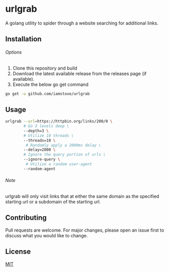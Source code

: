 # urlgrab


A golang utility to spider through a website searching for additional links. 


## Installation

###### Options
1. Clone this repository and build
2. Download the latest available release from the releases page (if available).
3. Execute the below go get command

```bash
go get -u github.com/iamstoxe/urlgrab
```

## Usage

```bash
urlgrab --url=https://httpbin.org/links/200/0 \
        # Go 3 levels deep \
        --depth=3 \
        # Utilize 10 threads \ 
        --threads=10 \ 
         # Randomly apply a 2000ms delay \
        --delay=2000 \
        # Ignore the query portion of urls \
        --ignore-query \ 
         # Utilize a random user-agent        
        --random-agent
```

###### Note
urlgrab will only visit links that at either the same domain as the specified starting url or a subdomain of the starting url.


## Contributing
Pull requests are welcome. For major changes, please open an issue first to discuss what you would like to change.

## License
[MIT](https://choosealicense.com/licenses/mit/)